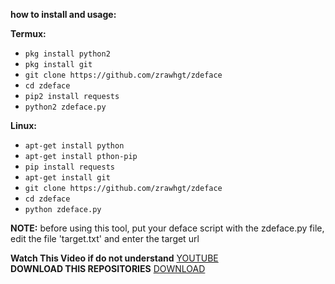 **how to install and usage:**

**Termux:**
* `pkg install python2`
* `pkg install git`
* `git clone https://github.com/zrawhgt/zdeface`
* `cd zdeface`
* `pip2 install requests`
* `python2 zdeface.py`

**Linux:**
* `apt-get install python`
* `apt-get install pthon-pip`
* `pip install requests`
* `apt-get install git`
* `git clone https://github.com/zrawhgt/zdeface`
* `cd zdeface`
* `python zdeface.py`

**NOTE:** before using this tool, put your deface script with the zdeface.py file, edit the file 'target.txt' and enter the target url

**Watch This Video if do not understand**
[YOUTUBE](https://www.youtube.com/channel/zrawh) <br>
**DOWNLOAD THIS REPOSITORIES**
[DOWNLOAD](https://github.com/zrawhgt/zdeface/archive/master.zip) <br>

